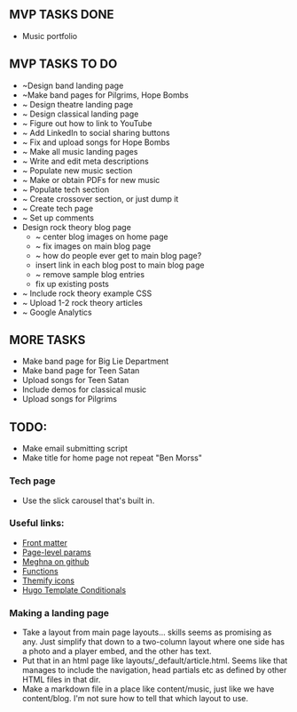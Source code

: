 ## MVP TASKS DONE
* Music portfolio

## MVP TASKS TO DO
* ~Design band landing page
* ~Make band pages for Pilgrims, Hope Bombs
* ~ Design theatre landing page
* ~ Design classical landing page
* ~ Figure out how to link to YouTube
* ~ Add LinkedIn to social sharing buttons
* ~ Fix and upload songs for Hope Bombs
* ~ Make all music landing pages
* ~ Write and edit meta descriptions
* ~ Populate new music section
* ~ Make or obtain PDFs for new music
* ~ Populate tech section
* ~ Create crossover section, or just dump it
* ~ Create tech page
* ~ Set up comments
* Design rock theory blog page
  - ~ center blog images on home page
  - ~ fix images on main blog page
  - ~ how do people ever get to main blog page?
  - insert link in each blog post to main blog page
  - ~ remove sample blog entries
  - fix up existing posts
* ~ Include rock theory example CSS
* ~ Upload 1-2 rock theory articles
* ~ Google Analytics

## MORE TASKS
* Make band page for Big Lie Department
* Make band page for Teen Satan
* Upload songs for Teen Satan
* Include demos for classical music
* Upload songs for Pilgrims

## TODO:
* Make email submitting script
* Make title for home page not repeat "Ben Morss"

### Tech page
* Use the slick carousel that's built in.

### Useful links:
* [Front matter](https://gohugo.io/content-management/front-matter/)
* [Page-level params](https://gohugo.io/variables/page/#page-level-params)
* [Meghna on github](https://github.com/themefisher/meghna-hugo)
* [Functions](https://gohugo.io/functions/index-function/)
* [Themify icons](https://themify.me/themify-icons)
* [Hugo Template Conditionals](https://forestry.io/blog/demystifying-hugo-conditionals/)

### Making a landing page
* Take a layout from main page layouts... skills seems as promising as any. Just simplify that down to a two-column layout where one side has a photo and a player embed, and the other has text.
* Put that in an html page like layouts/_default/article.html. Seems like that manages to include the navigation, head partials etc as defined by other HTML files in that dir.
* Make a markdown file in a place like content/music, just like we have content/blog. I'm not sure how to tell that which layout to use.